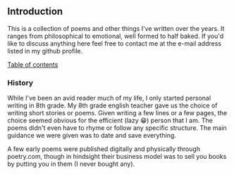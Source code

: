## Introduction

This is a collection of poems and other things I've written over the years. It ranges from philosophical to emotional, well formed to half baked. If you'd like to discuss anything here feel free to contact me at the e-mail address listed in my github profile.

[Table of contents](/writing/toc.html)

### History

While I've been an avid reader much of my life, I only started personal writing in 8th grade. My 8th grade english teacher gave us the choice of writing short stories or poems. Given writing a few lines or a few pages, the choice seemed obvious for the efficient (lazy :grin:) person that I am. The poems didn't even have to rhyme or follow any specific structure. The main guidance we were given was to date and save everything.

A few early poems were published digitally and physically through poetry.com, though in hindsight their business model was to sell you books by putting you in them (I never bought any).
